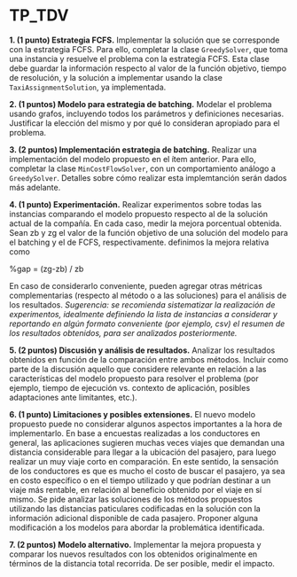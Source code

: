 # TP_TDV

**1. (1 punto) Estrategia FCFS.** Implementar la solución que se corresponde con la estrategia FCFS. Para ello, completar la clase `GreedySolver`, que toma una instancia y resuelve el problema con la estrategia FCFS. Esta clase debe guardar la información respecto al valor de la función objetivo, tiempo de resolución, y la solución a implementar usando la clase `TaxiAssignmentSolution`, ya implementada.

**2. (1 puntos) Modelo para estrategia de batching.** Modelar el problema usando grafos, incluyendo todos los parámetros y definiciones necesarias. Justificar la elección del mismo y por qué lo consideran apropiado para el problema.

**3. (2 puntos) Implementación estrategia de batching.** Realizar una implementación del modelo propuesto en el ítem anterior. Para ello, completar la clase `MinCostFlowSolver`, con un comportamiento análogo a `GreedySolver`. Detalles sobre cómo realizar esta implemtanción serán dados más adelante.

**4. (1 punto) Experimentación.** Realizar experimentos sobre todas las instancias comparando el modelo propuesto respecto al de la solución actual de la compañía. En cada caso, medir la mejora porcentual obtenida. Sean zb y zg el valor de la función objetivo de una solución del modelo para el batching y el de FCFS, respectivamente. definimos la mejora relativa como

%gap = (zg-zb) / zb

En caso de considerarlo conveniente, pueden agregar otras métricas complementarias (respecto al método o a las soluciones) para el análisis de los resultados.
*Sugerencia: se recomienda sistematizar la realización de experimentos, idealmente definiendo la lista de instancias a considerar y reportando en algún formato conveniente (por ejemplo, csv) el resumen de los resultados obtenidos, para ser analizados posteriormente.*

**5. (2 puntos) Discusión y análisis de resultados.** Analizar los resultados obtenidos en función de la comparación entre ambos métodos. Incluir como parte de la discusión aquello que considere relevante en relación a las características del modelo propuesto para resolver el problema (por ejemplo, tiempo de ejecución vs. contexto de aplicación, posibles adaptaciones
ante limitantes, etc.).

**6. (1 punto) Limitaciones y posibles extensiones.** El nuevo modelo propuesto puede no considerar algunos aspectos importantes a la hora de implementarlo. En base a encuestas realizadas a los conductores en general, las aplicaciones sugieren muchas veces viajes que demandan una distancia considerable para llegar a la ubicación del pasajero, para luego realizar un muy viaje corto en comparación. En este sentido, la sensación de los conductores es que es mucho el costo de buscar el pasajero, ya sea en costo específico o en el tiempo utilizado y que podrían destinar a un viaje más rentable, en relación al beneficio obtenido por el viaje en sí mismo. Se pide analizar las soluciones de los métodos propuestos utilizando las distancias paticulares codificadas en la solución con la información adicional disponible de cada pasajero. Proponer alguna modificación a los modelos para abordar la problemática identificada.

**7. (2 puntos) Modelo alternativo.** Implementar la mejora propuesta y comparar los nuevos resultados con los obtenidos originalmente en términos de la distancia total recorrida. De ser posible, medir el impacto.
